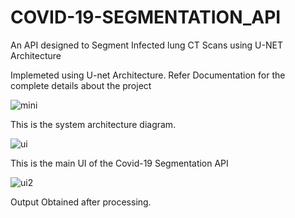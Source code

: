 # COVID-19-SEGMENTATION_API
An API designed to Segment  Infected lung CT Scans using U-NET Architecture 

Implemeted using U-net Architecture.
Refer Documentation for the complete details about the project


![mini](https://github.com/Ryuzaki1415/COVID-19-SEGMENTATION_API/assets/116740203/61d92c92-b87b-413d-9957-c8f621d014a4)

This is the system architecture diagram.

![ui](https://github.com/Ryuzaki1415/COVID-19-SEGMENTATION_API/assets/116740203/0390449e-e078-47df-8ea1-186617c564db)

This is the main UI of the Covid-19 Segmentation API

![ui2](https://github.com/Ryuzaki1415/COVID-19-SEGMENTATION_API/assets/116740203/45e9a059-6274-403d-ab51-31540a5178e3)


Output Obtained after processing.
